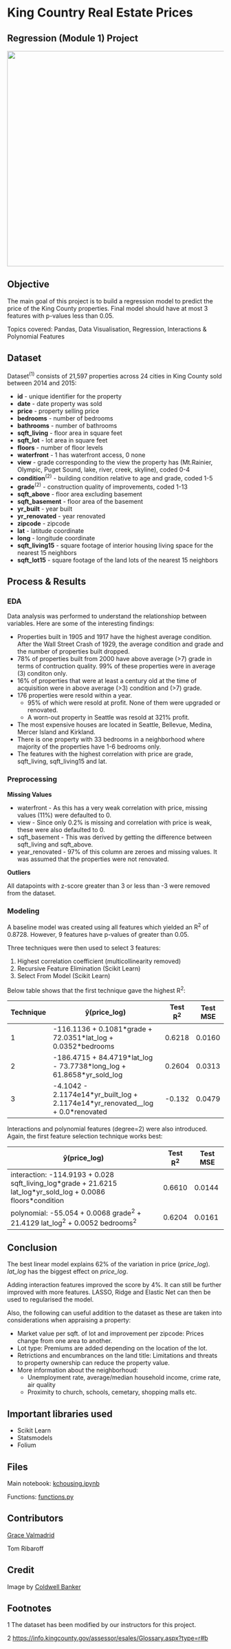 # King Country Real Estate Prices 
## Regression (Module 1) Project

<center><img src="https://www.seattlemag.com/sites/default/files/field/image/0517_Home2ariel.jpg" height=500x width=1000x /></center>
 
## Objective 

The main goal of this project is to build a regression model to predict the price of the King County properties.  Final model should have at most 3 features with p-values less than 0.05. 

Topics covered: Pandas, Data Visualisation, Regression, Interactions & Polynomial Features

## Dataset

Dataset<sup>(1)</sup> consists of 21,597 properties across 24 cities in King County sold between 2014 and 2015:
* **id** - unique identifier for the property
* **date** - date property was sold
* **price** - property selling price
* **bedrooms** - number of bedrooms
* **bathrooms** - number of bathrooms
* **sqft_living** - floor area in square feet
* **sqft_lot** - lot area in square feet
* **floors** - number of floor levels
* **waterfront** - 1 has waterfront access, 0 none
* **view** - grade corresponding to the view the property has (Mt.Rainier, Olympic, Puget Sound, lake, river, creek, skyline), coded 0-4
* **condition**<sup>(2)</sup> - building condition relative to age and grade, coded 1-5
* **grade**<sup>(2)</sup> - construction quality of improvements, coded 1-13
* **sqft_above** - floor area excluding basement
* **sqft_basement** - floor area of the basement
* **yr_built** - year built
* **yr_renovated** - year renovated
* **zipcode** - zipcode
* **lat** - latitude coordinate
* **long** - longitude coordinate
* **sqft_living15** - square footage of interior housing living space for the nearest 15 neighbors
* **sqft_lot15** - square footage of the land lots of the nearest 15 neighbors

## Process & Results

### EDA

Data analysis was performed to understand the relationshiop between variables.  Here are some of the interesting findings:

 - Properties built in 1905 and 1917 have the highest average condition. After the Wall Street Crash of 1929, the average condition and grade and the number of properties built dropped.
 - 78% of properties built from 2000 have above average (>7) grade in terms of contruction quality.  99% of these properties were in average (3) conditon only.
- 16% of properties that were at least a century old at the time of acquisition were in above average (>3) condition and (>7) grade.
- 176 properties were resold within a year.  
   - 95% of which were resold at profit. None of them were upgraded or renovated.
   - A worn-out property in Seattle was resold at 321% profit.
- The most expensive houses are located in Seattle, Bellevue, Medina, Mercer Island and Kirkland.
- There is one property with 33 bedrooms in a neighborhood where majority of the properties have 1-6 bedrooms only.
- The features with the highest correlation with price are grade, sqft_living, sqft_living15 and lat.

### Preprocessing

**Missing Values**
* waterfront - As this has a very weak correlation with price, missing values (11%) were defaulted to 0.
* view - Since only 0.2% is missing and correlation with price is weak, these were also defaulted to 0. 
* sqft_basement - This was derived by getting the difference between sqft_living and sqft_above.
* year_renovated - 97% of this column are zeroes and missing values.  It was assumed that the properties were not renovated.

**Outliers**

All datapoints with z-score greater than 3 or less than -3 were removed from the dataset.

### Modeling

A baseline model was created using all features which yielded an R<sup>2</sup> of 0.8728.  However, 9 features have p-values of greater than 0.05.

Three techniques were then used to select 3 features:
1. Highest correlation coefficient (multicollinearity removed)
2. Recursive Feature Elimination (Scikit Learn)
3. Select From Model (Scikit Learn)

Below table shows that the first technique gave the highest R<sup>2</sup>:

|Technique| ŷ(price_log) | Test R<sup>2</sup> | Test MSE |
|---------|------------------------------------------|--------------|--------------|
|1|-116.1136 + 0.1081\*grade + 72.0351\*lat_log + 0.0352\*bedrooms|0.6218|0.0160|
|2|-186.4715 + 84.4719\*lat_log - 73.7738\*long_log + 61.8658\*yr_sold_log|0.2604|0.0313|
|3|-4.1042 - 2.1174e14\*yr_built_log + 2.1174e14\*yr_renovated__log + 0.0\*renovated|-0.132|0.0479|

Interactions and polynomial features (degree=2) were also introduced.  Again, the first feature selection technique works best:

| ŷ(price_log) | Test R<sup>2</sup> | Test MSE |
|------------------------------------------|--------------|--------------|
|interaction: -114.9193 + 0.028 sqft_living_log\*grade + 21.6215 lat_log\*yr_sold_log + 0.0086 floors\*condition  |0.6610|0.0144|
|polynomial: -55.054 + 0.0068 grade<sup>2</sup> + 21.4129 lat_log<sup>2</sup> + 0.0052 bedrooms<sup>2</sup>|0.6204|0.0161|

## Conclusion
The best linear model explains 62% of the variation in price (*price_log*).  *lat_log* has the biggest effect on *price_log*.

Adding interaction features improved the score by 4%. It can still be further improved with more features.  LASSO, Ridge and Elastic Net can then be used to regularised the model.

Also, the following can useful addition to the dataset as these are taken into considerations when appraising a property:
- Market value per sqft. of lot and improvement per zipcode:  Prices change from one area to another.
- Lot type: Premiums are added depending on the location of the lot. 
- Retrictions and encumbrances on the land title: Limitations and threats to property ownership can reduce the property value.
- More information about the neighborhoud:
   - Unemployment rate, average/median household income, crime rate, air quality 
   - Proximity to church, schools, cemetary, shopping malls etc. 

## Important libraries used
* Scikit Learn
* Statsmodels
* Folium

## Files

Main notebook: <a href="https://github.com/valmadrid/KingCountryRealEstatePrices-Mod1Project-/blob/master/kchousing.ipynb">kchousing.ipynb</a>

Functions: <a href="https://github.com/valmadrid/KingCountryRealEstatePrices-Mod1Project-/blob/master/functions.py">functions.py</a>

## Contributors
<a href="https://www.linkedin.com/in/valmadrid/">Grace Valmadrid</a>

Tom Ribaroff

## Credit

Image by <a href="https://www.coldwellbanker.com">Coldwell Banker</a> 

## Footnotes
1 The dataset has been modified by our instructors for this project.

2 https://info.kingcounty.gov/assessor/esales/Glossary.aspx?type=r#b

